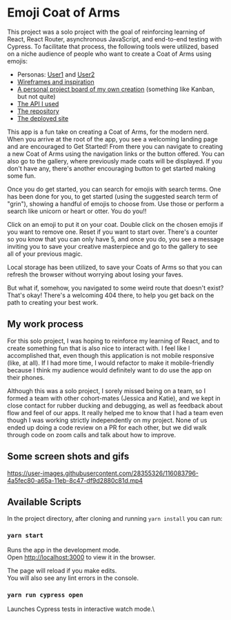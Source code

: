 # Emoji Coat of Arms

This project was a solo project with the goal of reinforcing learning of React, 
React Router, asynchronous JavaScript, and end-to-end testing with Cypress. To facilitate that process, 
the following tools were utilized, based on a niche audience of people who want to create a Coat of Arms 
using emojis:
  - Personas:  [User1](https://docs.google.com/document/d/1FfGP_ONHQj1KuLpNJjfuMWSpcLQjM6kHzIYmem3p2EQ/edit) 
    and [User2](https://docs.google.com/document/d/1WKIFyyMNWZlh9pHPaF2ak6d5E1qJnwEHo5sBClzWZtA/edit)
  - [Wireframes and inspiration](https://miro.com/app/board/o9J_lOZUZG0=/)
  - [A personal project board of my own creation](https://app.gitkraken.com/glo/board/YFiB_IynhAASRtBW) (something like Kanban, but not quite)
  - [The API I used](https://emoji-api.com/)
  - [The repository](https://github.com/piknikki/emojicoat-of-arms)
  - [The deployed site](https://emojicoat-of-arms.herokuapp.com/)

This app is a fun take on creating a Coat of Arms, for the modern nerd. When you arrive at the root of the 
app, you see a welcoming landing page and are encouraged to Get Started! From there you can navigate to creating a new 
Coat of Arms using the navigation links or the button offered. You can also go to the gallery, where previously made coats will 
be displayed. If you don't have any, there's another encouraging button to get started making some fun. 

Once you do get started, you can search for emojis with search terms. One has been done for you, to get started (using the suggested 
search term of "grin"), showing a handful of emojis to choose from. Use those or perform a search like unicorn or 
heart or otter. You do you!! 

Click on an emoji to put it on your coat. Double click on the chosen emojis if you want to remove one. Reset if you want to 
start over. There's a counter so you know that you can only have 5, and once you do, you see a message inviting you 
to save your creative masterpiece and go to the gallery to see all of your previous magic.

Local storage has been utilized, to save your Coats of Arms so that you can refresh the browser without worrying 
about losing your faves. 

But what if, somehow, you navigated to some weird route that doesn't exist? That's okay! There's a welcoming 404 there, 
to help you get back on the path to creating your best work.

## My work process

For this solo project, I was hoping to reinforce my learning of React, and to create something fun that is also 
nice to interact with. I feel like I accomplished that, even though this application is not mobile responsive (like, at all). 
If I had more time, I would refactor to make it mobile-friendly because I think my audience would definitely want 
to do use the app on their phones. 

Although this was a solo project, I sorely missed being on a team, so I formed a team with other cohort-mates (Jessica and Katie), 
and we kept in close contact for rubber ducking and debugging, as well as feedback about flow and feel of our apps. It 
really helped me to know that I had a team even though I was working strictly independently on my project. None of us 
ended up doing a code review on a PR for each other, but we did walk through code on zoom calls and talk about how 
to improve. 

## Some screen shots and gifs

https://user-images.githubusercontent.com/28355326/116083796-4a5fec80-a65a-11eb-8c47-df9d2880c81d.mp4

## Available Scripts

In the project directory, after cloning and running `yarn install` you can run:

### `yarn start`

Runs the app in the development mode.\
Open [http://localhost:3000](http://localhost:3000) to view it in the browser.

The page will reload if you make edits.\
You will also see any lint errors in the console.

### `yarn run cypress open`

Launches Cypress tests in interactive watch mode.\

